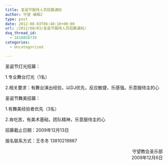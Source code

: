 ```yaml
---
title: 圣诞节服侍人员招募通知
author: 守望 编辑2
type: post
date: 2012-08-03T06:48:10+00:00
url: /2012/08/03/圣诞节服侍人员招募通知/
dsq_thread_id:
  - 1816858739
categories:
  - Uncategorized

---
```

圣诞节灯光招募：
  
1.专业舞台灯光（1名）
  
2.相关要求：有舞台演出经验，以DJ优先，反应敏捷，乐感强。乐意服侍主的心

圣诞节舞美招募：
  
1.有舞美经验者优先（3名）
  
2.肯吃苦，有美术基础，团队精神，乐意服侍主的心

招募截止日期：2009年12月13日
  
报名联系方式：王冬冬 13810219867

<p style="text-align: right;">
  守望教会圣乐部<br /> 2009年12月6日
</p>